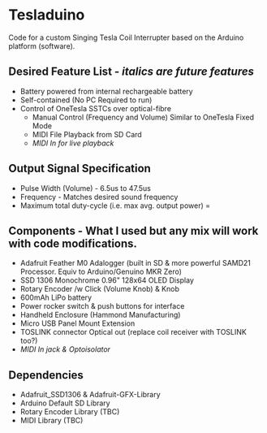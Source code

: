 # Tesladuino
Code for a custom Singing Tesla Coil Interrupter based on the Arduino platform (software).

## Desired Feature List - *italics are future features*
* Battery powered from internal rechargeable battery
* Self-contained (No PC Required to run)
* Control of OneTesla SSTCs over optical-fibre
  * Manual Control (Frequency and Volume) Similar to OneTesla Fixed Mode
  * MIDI File Playback from SD Card
  * *MIDI In for live playback*

## Output Signal Specification
* Pulse Width (Volume) - 6.5us to 47.5us
* Frequency - Matches desired sound frequency
* Maximum total duty-cycle (i.e. max avg. output power) =

## Components - What I used but any mix will work with code modifications.
* Adafruit Feather M0 Adalogger (built in SD & more powerful SAMD21 Processor. Equiv to Arduino/Genuino MKR Zero)
* SSD 1306 Monochrome 0.96" 128x64 OLED Display
* Rotary Encoder /w Click (Volume Knob) & Knob
* 600mAh LiPo battery
* Power rocker switch & push buttons for interface
* Handheld Enclosure (Hammond Manufacturing)
* Micro USB Panel Mount Extension
* TOSLINK connector Optical out (replace coil receiver with TOSLINK too?)
* *MIDI In jack & Optoisolator*

## Dependencies
* Adafruit_SSD1306 & Adafruit-GFX-Library
* Arduino Default SD Library
* Rotary Encoder Library (TBC)
* MIDI Library (TBC)
